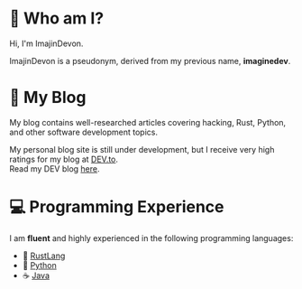 # 🚀 Who am I?

Hi, I'm ImajinDevon.

ImajinDevon is a pseudonym, derived from my previous name, **imaginedev**.<br>

# 📰 My Blog

My blog contains well-researched articles covering hacking, Rust, Python, and other software development topics.

My personal blog site is still under development, but I receive very high ratings for my blog at [DEV.to](https://dev.to).<br>
Read my DEV blog [here](https://dev.to/imajindevon).

# 💻 Programming Experience

I am **fluent** and highly experienced in the following programming languages:

- 🦀 [RustLang](https://www.rust-lang.org)
- 🐍 [Python](https://www.python.org)
- ☕ [Java](https://openjdk.java.net)
